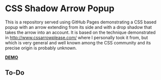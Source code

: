 # CSS Shadow Arrow Popup

This is a repository served using GitHub Pages demonstrating a CSS based popup with an arrow extending from its side
and with a drop shadow that takes the arrow into an account. It is based on the technique demonstrated in http://www.cssarrowplease.com/
where I personally took it from, but which is very general and well known among the CSS community and its precise origin is probably
unknown.

[**DEMO**](https://tomashubelbauer.github.io/css-shadow-arrow-popup)

## To-Do
